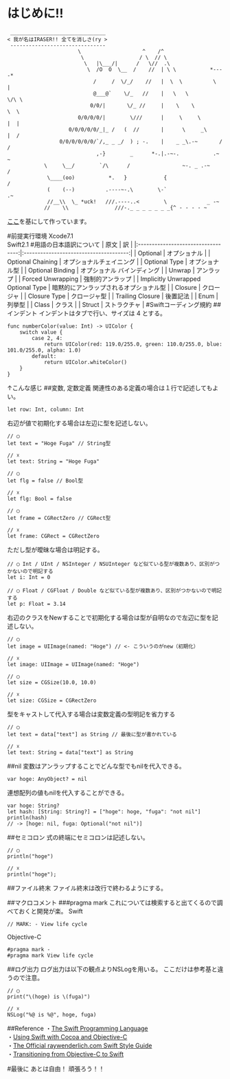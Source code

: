 # はじめに!!
```
 _______________________________
< 我が名はIRASER!! 全てを消しさ(ry >
 -------------------------------
                       \                    ^    /^
                        \                  / \  // \
                         \   |\___/|      /   \//  .\
                          \  /O  O  \__  /    //  | \ \           *----*
                            /     /  \/_/    //   |  \  \          \   |
                            @___@`    \/_   //    |   \   \         \/\ \
                           0/0/|       \/_ //     |    \    \         \  \
                       0/0/0/0/|        \///      |     \     \       |  |
                    0/0/0/0/0/_|_ /   (  //       |      \     _\     |  /
                 0/0/0/0/0/0/`/,_ _ _/  ) ; -.    |    _ _\.-~       /   /
                             ,-}        _      *-.|.-~-.           .~    ~
            \     \__/        `/\      /                 ~-. _ .-~      /
             \____(oo)           *.   }            {                   /
             (    (--)          .----~-.\        \-`                 .~
             //__\\  \_ *uck!   ///.----..<        \             _ -~
            //    \\               ///-._ _ _ _ _ _ _{^ - - - - ~
```
[ここ](http://qiita.com/susieyy/items/f71435cc962e70d81b37 "Qiita")を基にして作っています。  

#前提実行環境
Xcode7.1  
Swift2.1
#用語の日本語訳について
|                原文                |                   訳                   |
|:----------------------------------:|:--------------------------------------:|
|              Optional              |              オプショナル              |
|          Optional Chaining         |        オプショナルチェイニング        |
|            Optional Type           |             オプショナル型             |
|          Optional Binding          |       オプショナル バインディング      |
|               Unwrap               |               アンラップ               |
|          Forced Unwrapping         |            強制的アンラップ            |
| Implicitly Unwrapped Optional Type | 暗黙的にアンラップされるオプショナル型 |
|               Closure              |               クロージャ               |
|            Closure Type            |              クロージャ型              |
|          Trailing Closure          |                後置記法                |
|                Enum                |                 列挙型                 |
|                Class               |                 クラス                 |
|               Struct               |              ストラクチャ              |
#Swiftコーディング規約
##インデント
インデントはタブで行い、サイズは 4 とする。
```
func numberColor(value: Int) -> UIColor {
    switch value {
	    case 2, 4:
	    	return UIColor(red: 119.0/255.0, green: 110.0/255.0, blue: 101.0/255.0, alpha: 1.0)
	    default:
	    	return UIColor.whiteColor()
    }
}
```
↑こんな感じ
##変数, 定数定義
関連性のある定義の場合は１行で記述してもよい。  
```
let row: Int, column: Int
```
右辺が値で初期化する場合は左辺に型を記述しない。
```
// ◯
let text = "Hoge Fuga" // String型

// ☓
let text: String = "Hoge Fuga"

// ◯
let flg = false // Bool型

// ☓
let flg: Bool = false

// ◯
let frame = CGRectZero // CGRect型

// ☓
let frame: CGRect = CGRectZero
```
ただし型が曖昧な場合は明記する。
```
// ◯ Int / UInt / NSInteger / NSUInteger など似ている型が複数あり、区別がつかないので明記する
let i: Int = 0

// ◯ Float / CGFloat / Double など似ている型が複数あり、区別がつかないので明記する
let p: Float = 3.14
```
右辺のクラスをNewすることで初期化する場合は型が自明なので左辺に型を記述しない。
```
// ◯
let image = UIImage(named: "Hoge") // <- こういうのがnew（初期化）

// ☓
let image: UIImage = UIImage(named: "Hoge")

// ◯
let size = CGSize(10.0, 10.0)

// ☓
let size: CGSize = CGRectZero
```
型をキャストして代入する場合は変数定義の型明記を省力する
```
// ◯
let text = data["text"] as String // 最後に型が書かれている

// ☓
let text: String = data["text"] as String
```
##nil
変数はアンラップすることでどんな型でもnilを代入できる。
```
var hoge: AnyObject? = nil
```
連想配列の値もnilを代入することができる。
```
var hoge: String?
let hash: [String: String?] = ["hoge": hoge, "fuga": "not nil"]
println(hash)
// -> [hoge: nil, fuga: Optional("not nil")]
```
##セミコロン
式の終端にセミコロンは記述しない。
```
// ◯
println("hoge")

// ☓
println("hoge");
```
##ファイル終末
ファイル終末は改行で終わるようにする。

##マクロコメント
###pragma mark
これについては検索すると出てくるので調べておくと開発が楽。
Swift
```
// MARK: - View life cycle
```

Objective-C
```
#pragma mark -
#pragma mark View life cycle
```
##ログ出力
ログ出力は以下の観点よりNSLogを用いる。
ここだけは参考基と違うので注意。
```
// ◯
print("\(hoge) is \(fuga)")

// ☓
NSLog("%@ is %@", hoge, fuga)
```
##Reference
・[The Swift Programming Language](https://developer.apple.com/library/ios/documentation/Swift/Conceptual/Swift_Programming_Language/ "The Swift Programming Language")  
・[Using Swift with Cocoa and Objective-C](https://developer.apple.com/library/ios/documentation/Swift/Conceptual/BuildingCocoaApps/index.html#//apple_ref/doc/uid/TP40014216 "Using Swift with Cocoa and Objective-C")  
・[The Official raywenderlich.com Swift Style Guide](https://github.com/raywenderlich/swift-style-%0Aguide "The Official raywenderlich.com Swift Style Guide")  
・[Transitioning from Objective-C to Swift](http://b2cloud.com.au/tutorial/transitioning-from-objective-c-to-swift/ "Transitioning from Objective-C to Swift")

#最後に
あとは自由！
頑張ろう！！
